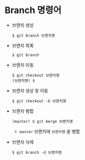 # Branch 명령어

- 브랜치 생성

  ```
  $ git branch 브랜치명
  ```

- 브랜치 목록

  ```
  $ git branch
  ```

- 브랜치 이동

  ```
  $ git checkout 브랜치명
  (브랜치명) $
  ```

- 브랜치 생성 및 이동

  ```
  $ git checkout -b 브랜치명
  ```

- 브랜치 병합

  ```
  (master) $ git merge 브랜치명
  ```

  - `master` 브랜치에 `브랜치명` 을 병합

- 브랜치 삭제

  ```
  $ git branch -d 브랜치명
  ```